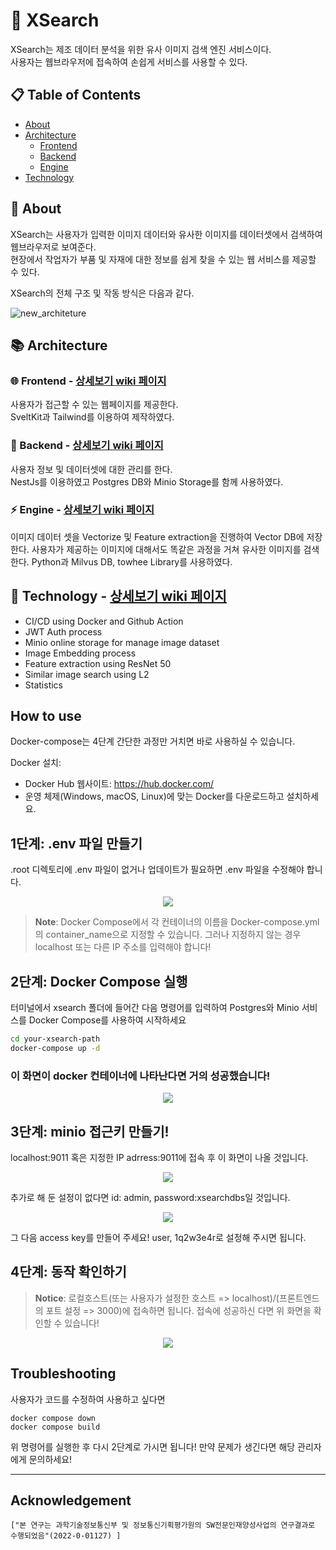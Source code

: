 # 🔎 XSearch
XSearch는 제조 데이터 분석을 위한 유사 이미지 검색 엔진 서비스이다.   
사용자는 웹브라우저에 접속하여 손쉽게 서비스를 사용할 수 있다.

## 📋 Table of Contents
+ [About](#about)
+ [Architecture](#architecture)
  + [Frontend](#frontend---상세보기-wiki-페이지)
  + [Backend](#backend---상세보기-wiki-페이지)
  + [Engine](#engine---상세보기-wiki-페이지)
+ [Technology](#technology)

## 📁 About
XSearch는 사용자가 입력한 이미지 데이터와 유사한 이미지를 데이터셋에서 검색하여 웹브라우저로 보여준다.   
현장에서 작업자가 부품 및 자재에 대한 정보를 쉽게 찾을 수 있는 웹 서비스를 제공할 수 있다.

XSearch의 전체 구조 및 작동 방식은 다음과 같다.   

![new_architeture](https://github.com/korone00/xsearch/assets/132381239/14641df9-c680-445e-a995-f805fc85a380)

## 📚 Architecture

### 🌐 Frontend - [상세보기 wiki 페이지](https://github.com/korone00/xsearch/wiki/Architecture#frontend-%EC%A0%95%EC%9B%85-%EA%B0%80%EC%9D%80)
사용자가 접근할 수 있는 웹페이지를 제공한다.   
SveltKit과 Tailwind를 이용하여 제작하였다.
### 💾 Backend - [상세보기 wiki 페이지](https://github.com/korone00/xsearch/wiki/Architecture#backend)
사용자 정보 및 데이터셋에 대한 관리를 한다.    
NestJs를 이용하였고 Postgres DB와 Minio Storage를 함께 사용하였다.
### ⚡ Engine - [상세보기 wiki 페이지](https://github.com/korone00/xsearch/wiki/Architecture#engine)
이미지 데이터 셋을 Vectorize 및 Feature extraction을 진행하여 Vector DB에 저장한다. 사용자가 제공하는 이미지에 대해서도 똑같은 과정을 거쳐 유사한 이미지를 검색한다. Python과 Milvus DB, towhee Library를 사용하였다.
## 🔧 Technology - [상세보기 wiki 페이지](https://github.com/korone00/xsearch/wiki/Technology)
+ CI/CD using Docker and Github Action
+ JWT Auth process
+ Minio online storage for manage image dataset
+ Image Embedding process
+ Feature extraction using ResNet 50
+ Similar image search using L2
+ Statistics

## How to use

Docker-compose는 4단계 간단한 과정만 거치면 바로 사용하실 수 있습니다.

 Docker 설치:
   - Docker Hub 웹사이트: https://hub.docker.com/
   - 운영 체제(Windows, macOS, Linux)에 맞는 Docker를 다운로드하고 설치하세요.

## 1단계: .env 파일 만들기
.root 디렉토리에 .env 파일이 없거나 업데이트가 필요하면 .env 파일을 수정해야 합니다.

<p align="center">
 <img src = "./readmeimgs/dotenv.png">
</p>

> **Note**: Docker Compose에서 각 컨테이너의 이름을 Docker-compose.yml의 container_name으로 지정할 수 있습니다. 그러나 지정하지 않는 경우 localhost 또는 다른 IP 주소를 입력해야 합니다! 

## 2단계: Docker Compose 실행

터미널에서 xsearch 폴더에 들어간 다음 명령어를 입력하여 Postgres와 Minio 서비스를 Docker Compose를 사용하여 시작하세요

```bash
cd your-xsearch-path
docker-compose up -d
```

### 이 화면이 docker 컨테이너에 나타난다면 거의 성공했습니다!

<p align="center">
 <img src = "./readmeimgs/docker container.png">
</p>

## 3단계: minio 접근키 만들기!
localhost:9011 혹은 지정한 IP adrress:9011에 접속 후 이 화면이 나올 것입니다.
<p align="center">
 <img src = "./readmeimgs/miniologin.png">
</p>

추가로 해 둔 설정이 없다면 id: admin, password:xsearchdbs일 것입니다.

<p align="center">
 <img src = "./readmeimgs/minio access key.png">
</p>

그 다음 access key를 만들어 주세요!
user, 1q2w3e4r로 설정해 주시면 됩니다.

## 4단계: 동작 확인하기
> **Notice**: 로컬호스트(또는 사용자가 설정한 호스트 => localhost)/(프론트엔드의 포트 설정 => 3000)에 접속하면 됩니다. 접속에 성공하신 다면 위 화면을 확인할 수 있습니다!

<p align="center">
 <img src = "./readmeimgs/frontend screen.png">
</p>

## Troubleshooting
사용자가 코드를 수정하여 사용하고 싶다면


```
docker compose down
docker compose build
```
위 명령어를 실행한 후 다시 2단계로 가시면 됩니다!
만약 문제가 생긴다면 해당 관리자에게 문의하세요!

---
## Acknowledgement
```
["본 연구는 과학기술정보통신부 및 정보통신기획평가원의 SW전문인재양성사업의 연구결과로 수행되었음"(2022-0-01127) ]
```
